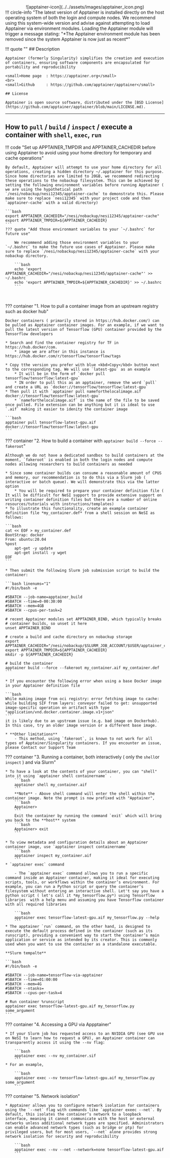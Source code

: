 <center>
![apptainer-icon](../../assets/images/apptainer_icon.png)
</center>
!!! circle-info "The latest version of Apptainer is installed directly on the host operating system of both the login and compute nodes. We recommend using this system-wide version and advise against attempting to load Apptainer via environment modules. Loading the Apptainer module will trigger a message stating: "*The Apptainer environment module has been removed since the system Apptainer is now just as recent*"

!!! quote  ""
    ## Description 

    Apptainer (formerly Singularity) simplifies the creation and execution of containers, ensuring software components are encapsulated for portability and reproducibility

    <small>Home page  : https://apptainer.org</small>
    <br>
    <small>Github     : https://github.com/apptainer/apptainer</small>

    ## License

    Apptainer is open source software, distributed under the [BSD License](https://github.com/apptainer/apptainer/blob/main/LICENSE.md).

---

## **How to `pull` /  `build` / `inspect` / execute a container with `shell`, `exec`, `run`** 

!!! code "Set up APPTAINER_TMPDIR and APPTAINER_CACHEDIR before using Apptainer to avoid using your home directory for temporary and cache operations"

    By default, Apptainer will attempt to use your home directory for all operations, creating a hidden directory ~/.apptainer for this purpose. Since home directories are limited to 20GB, we recommend redirecting these operations to the nobackup filesystem. This can be achieved by setting the following environment variables before running Apptainer ( we are using the hypothetical path `/nesi/nobackup/nesi12345/apptainer-cache` to demonstrate this. Please make sure to replace `nesi12345` with your project code and then `apptainer-cache` with a valid directory)

    ```bash
    export APPTAINER_CACHEDIR="/nesi/nobackup/nesi12345/apptainer-cache"
    export APPTAINER_TMPDIR=${APPTAINER_CACHEDIR}
    ```
    ??? quote "Add those environmant variables to your `~/.bashrc` for future use"

        We recommend adding those environment variables to your `~/.bashrc` to make the future use cases of Apptainer. Please make sure to replace `/nesi/nobackup/nesi12345/apptainer-cache` with your nobackup directory. 

        ```bash
        echo 'export APPTAINER_CACHEDIR="/nesi/nobackup/nesi12345/apptainer-cache"' >> ~/.bashrc
        echo 'export APPTAINER_TMPDIR=${APPTAINER_CACHEDIR}' >> ~/.bashrc
        ```
<br>

??? container "1. How to pull a container image from an upstream registry such as docker hub"
    
    Docker containers ( primarily stored in https://hub.docker.com/) can be pulled as Apptainer container images. For an example, if we want to pull the latest version of Tensorflow (GPU) container provided by the Tensorflow developers 

    * Search and find the container registry for TF in https://hub.docker/com. 
        * image we are after in this instance is https://hub.docker.com/r/tensorflow/tensorflow/tags

    * Copy tthe version you prefer with blue <kbd>Copy</kbd> button next to the corresponding tag. We will use `latest-gpu` as an example
        * It will be in the form of `docker pull tensorflow/tensorflow:latest-gpu`
        * IN order to pull this as an apptainer, remove the word `pull` and create a URL as `docker://tensorflow/tensorflow:latest-gpu`
    * Then pull it with `apptainer pull nameforthelocalimage.aif docker://tensorflow/tensorflow:latest-gpu`
        * `nameforthelocalimage.aif` is the name of the file to be saved once pulled. File extension can be anything but it is ideal to use `.aif` making it easier to idenity the container image 

    ```bash
    apptainer pull tensorflow-latest-gpu.aif docker://tensorflow/tensorflow:latest-gpu
    ```

??? container "2. How to build a container with `apptainer build --force --fakeroot`"

    Although we do not have a dedicated sandbox to build containers at the moment, `fakeroot` is enabled in both the login nodes and compute nodes allowing researchers to build containers as needed 

    * Since some container builds can consume a reasonable amount of CPUS and memory, our recommendation is to do this via a Slurm job ( interactive or batch queue). We will demonstrate this via the latter option
        * You will be required to prepare your container definition file ( It will be difficult for NeSI support to provide extensive support on writing container definition files but there are a number of online resources/tutorials with instructions/templates)
    * To illustrate this functionality, create an example container definition file *my_container.def* from a shell session on NeSI as follows:

    ```bash
    cat << EOF > my_container.def
    BootStrap: docker
    From: ubuntu:20.04
    %post
        apt-get -y update
        apt-get install -y wget
    EOF
    ```

    * Then submit the following Slurm job submission script to build the container:

    ```bash linenums="1"
    #!/bin/bash -e

    #SBATCH --job-name=apptainer_build
    #SBATCH --time=0-00:30:00
    #SBATCH --mem=4GB
    #SBATCH --cpus-per-task=2

    # recent Apptainer modules set APPTAINER_BIND, which typically breaks
    # container builds, so unset it here
    unset APPTAINER_BIND

    # create a build and cache directory on nobackup storage
    export APPTAINER_CACHEDIR="/nesi/nobackup/$SLURM_JOB_ACCOUNT/$USER/apptainer_cache"
    export APPTAINER_TMPDIR=${APPTAINER_CACHEDIR}
    mkdir -p ${APPTAINER_CACHEDIR}

    # build the container
    apptainer build --force --fakeroot my_container.aif my_container.def
    ```

    * If you encounter the following error when using a base Docker image in your Apptainer definition file

    ```bash
    While making image from oci registry: error fetching image to cache: while building SIF from layers: conveyor failed to get: unsupported image-specific operation on artifact with type "application/vnd.docker.container.image.v1+json"
    ```
    it is likely due to an upstream issue (e.g. bad image on Dockerhub). In this case, try an older image version or a different base image.

    * **Other limitations**
        - This method, using `fakeroot`, is known to not work for all types of Apptainer/Singularity containers. If you encounter an issue, please Contact our Support Team

??? container "3. Running a container, both interactively ( only the `shell`or `inspect` ) and via Slurm"

    * To have a look at the contents of your container, you can "shell" into it using `apptainer shell containername` . 
        ```bash
        apptainer shell my_container.aif
        ```
        **Note** - Above shell command will enter the shell within the container image. Note the prompt is now prefixed with "Apptainer",
        ```bash
        Apptainer>
        ```
        Exit the container by running the command `exit` which will bring you back to the **host** system 
        ```bash
        Apptainer> exit
        ```

    * To view metadata and configuration details about an Apptainer container image, use `apptainer inspect containername` 
        ```bash
        apptainer inspect my_container.aif
        ```
    * `apptainer exec` command 

        - The `apptainer exec` command allows you to run a specific command inside an Apptainer container, making it ideal for executing scripts, tools, or workflows within the container’s environment. For example, you can run a Python script or query the container’s filesystem without entering an interactive shell. Let't say you have a python script ( let's call it *my_tensorflow.py*) using Tensorflow libraries  with a help menu and assuming you have Tensorflow container with all required libraries 

        ```bash
        apptainer exec tensorflow-latest-gpu.aif my_tensorflow.py --help
        ```
    * The apptainer `run` command, on the other hand, is designed to execute the default process defined in the container (such as its runscript), providing a convenient way to start the container’s main application or service as intended by its creator. This is commonly used when you want to use the container as a standalone executable.

    **Slurm tempalte** 

    ```bash
    #!/bin/bash -e

    #SBATCH --job-name=tensorflow-via-apptainer
    #SBATCH --time=01:00:00
    #SBATCH --mem=4G
    #SBATCH --ntasks=
    #SBATCH --cpus-per-task=4

    # Run container %runscript
    apptainer exec tensorflow-latest-gpu.aif my_tensorflow.py some_argument
    ```

??? container "4.  Accessing a GPU via Appptainer"

    * If your Slurm job has requested access to an NVIDIA GPU (see GPU use on NeSI to learn how to request a GPU), an Apptainer container can transparently access it using the --nv flag:

        ```bash
        apptainer exec --nv my_container.sif
        ```
    * For an example, 

        ```bash
        apptainer exec --nv tensorflow-latest-gpu.aif my_tensorflow.py some_argument
        ```

??? container "5. Network isolation"

    * Apptainer allows you to configure network isolation for containers using the `--net` flag with commands like `apptainer exeec --net`. By default, this isolates the container’s network to a loopback interface, meaning it cannot communicate with the host or external networks unless additional network types are specified. Administrators can enable advanced network types (such as bridge or ptp) for privileged users, but for most users, `--net` alone provides strong network isolation for security and reproducibility

        ```bash
        apptainer exec --nv --net --network=none tensorflow-latest-gpu.aif 
        ```
